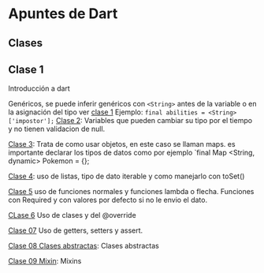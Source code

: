 # Apuntes de Dart

## Clases

## Clase 1

Introducción a dart

Genéricos, se puede inferir genéricos con `<String>` antes de la variable o en la asignación del tipo ver [clase 1](01_hello_world.dart)
Ejemplo:   `final abilities = <String> ['impostor'];`
[Clase 2](02-dynamic.dart): Variables que pueden cambiar su tipo por el tiempo y no tienen validacion de null.

[Clase 3](03-maps.dart): Trata de como usar objetos, en este caso se llaman maps. es importante declarar los tipos de datos como por ejemplo `final Map <String, dynamic>  Pokemon = {};

[Clase 4](04-List-iterables-sets.dart): uso de listas, tipo de dato iterable y como manejarlo con toSet()

[Clase 5](05-funciones-y-parametros.dart) uso de funciones normales y funciones lambda o flecha. Funciones con Required y con valores por defecto si no le envio el dato.

[CLase 6](06-clases.dart) Uso de clases y del @override

[Clase 07](07-getters-setters.dart) Uso de getters, setters y assert.

[Clase 08 Clases abstractas](08-clases-abstractas.dart): Clases abstractas

[Clase 09 Mixin](09-mixins.dart): Mixins
